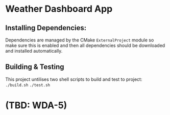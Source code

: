 # Weather Dashboard App

## Installing Dependencies:
Dependencies are managed by the CMake `ExternalProject` module so make sure this is enabled and then all dependencies should be downloaded and installed automatically.

## Building & Testing
This project untilises two shell scripts to build and test to project:
`./build.sh`
`./test.sh`

# (TBD: WDA-5)